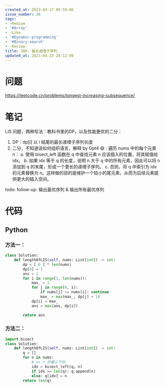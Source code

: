 ```yaml
---
created_at: 2023-04-17 09:59:46
issue_number: 36
tags:
- ~Medium
- '#Array'
- -Like
- '#Dynamic-programming'
- '#Binary-search'
- -Review
title: 300. 最长递增子序列
updated_at: 2023-04-23 20:12:49
---
```


# 问题

https://leetcode.cn/problems/longest-increasing-subsequence/

# 笔记

LIS 问题，两种写法：教科书里的DP，以及性能更优的二分：
1. DP：dp[i] 以 i 结尾的最长递增子序列长度
2. 二分，不知道该如何组织语言，解释 by Gpt4 😄 : 遍历 nums 中的每个元素 n：
  a. 使用 bisect_left 函数在 q 中查找元素 n 应该插入的位置，将其赋值给 idx。
  b. 如果 idx 等于 q 的长度，说明 n 大于 q 中的所有元素，因此可以将 n 添加到 q 的末尾，形成一个更长的递增子序列。
  c. 否则，将 q 中索引为 idx 的元素替换为 n。这样做的目的是维护一个较小的尾元素，从而为后续元素提供更大的插入空间。

todo: follow-up: 输出最优序列 & 输出所有最优序列

# 代码

## Python

### 方法一：

```python
class Solution:
    def lengthOfLIS(self, nums: List[int]) -> int:
        dp = [ 0 ] * len(nums)
        dp[0] = 1 
        ans = 1
        for i in range(1, len(nums)):
            max_ = 1
            for j in range(0, i):
                if nums[j] >= nums[i]: continue
                max_ = max(max_, dp[j] + 1)
            dp[i] = max_
            ans = max(ans, dp[i])
        
        return ans
```

### 方法二：

```python
import bisect
class Solution:
    def lengthOfLIS(self, nums: List[int]) -> int:
        q = []
        for n in nums:
            # >= n 的最小下标
            idx = bisect_left(q, n)
            if idx == len(q): q.append(n)
            else: q[idx] = n
        return len(q)
```